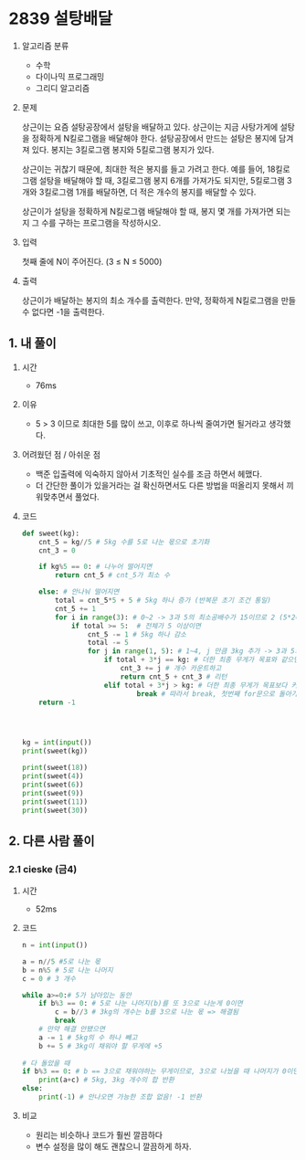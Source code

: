 # 2839 설탕배달

1. 알고리즘 분류

   - 수학
   - 다이나믹 프로그래밍
   - 그리디 알고리즘

2. 문제

   상근이는 요즘 설탕공장에서 설탕을 배달하고 있다. 상근이는 지금 사탕가게에 설탕을 정확하게 N킬로그램을 배달해야 한다. 설탕공장에서 만드는 설탕은 봉지에 담겨져 있다. 봉지는 3킬로그램 봉지와 5킬로그램 봉지가 있다.

   상근이는 귀찮기 때문에, 최대한 적은 봉지를 들고 가려고 한다. 예를 들어, 18킬로그램 설탕을 배달해야 할 때, 3킬로그램 봉지 6개를 가져가도 되지만, 5킬로그램 3개와 3킬로그램 1개를 배달하면, 더 적은 개수의 봉지를 배달할 수 있다.

   상근이가 설탕을 정확하게 N킬로그램 배달해야 할 때, 봉지 몇 개를 가져가면 되는지 그 수를 구하는 프로그램을 작성하시오.

2. 입력

   첫째 줄에 N이 주어진다. (3 ≤ N ≤ 5000)

3. 출력

   상근이가 배달하는 봉지의 최소 개수를 출력한다. 만약, 정확하게 N킬로그램을 만들 수 없다면 -1을 출력한다.

## 1. 내 풀이

1. 시간

   - 76ms

2. 이유 

   - 5 > 3 이므로 최대한 5를 많이 쓰고, 이후로 하나씩 줄여가면 될거라고 생각했다.

3. 어려웠던 점 / 아쉬운 점

   - 백준 입출력에 익숙하지 않아서 기초적인 실수를 조금 하면서 헤맸다.
   - 더 간단한 풀이가 있을거라는 걸 확신하면서도 다른 방법을 떠올리지 못해서 끼워맞추면서 풀었다.

4. 코드

   ```python
   def sweet(kg):
       cnt_5 = kg//5 # 5kg 수를 5로 나눈 몫으로 초기화
       cnt_3 = 0
   
       if kg%5 == 0: # 나누어 떨어지면
           return cnt_5 # cnt_5가 최소 수
   
       else: # 안나눠 떨어지면
           total = cnt_5*5 + 5 # 5kg 하나 증가 (반복문 초기 조건 통일)
           cnt_5 += 1
           for i in range(3): # 0~2 -> 3과 5의 최소공배수가 15이므로 2 (5*2=10) 까지만 빼서 경우의 수를 본다
               if total >= 5:  # 전체가 5 이상이면
                   cnt_5 -= 1 # 5kg 하나 감소
                   total -= 5
                   for j in range(1, 5): # 1~4, j 만큼 3kg 추가 -> 3과 5의 최소공배수가 15이므로 4까지만
                       if total + 3*j == kg: # 더한 최종 무게가 목표와 같으면
                           cnt_3 += j # 개수 카운트하고
                           return cnt_5 + cnt_3 # 리턴
                       elif total + 3*j > kg: # 더한 최종 무게가 목표보다 커지면 현재의 cnt_5 수로는 조합을 찾을수 없다
                               break # 따라서 break, 첫번째 for문으로 돌아가서 cnt_5를 하나 더 뺀다
       return -1
   
   
   
   
   kg = int(input())
   print(sweet(kg))
   
   print(sweet(18))
   print(sweet(4))
   print(sweet(6))
   print(sweet(9))
   print(sweet(11))
   print(sweet(30))
   ```

   

## 2. 다른 사람 풀이

### 2.1 cieske (금4)

1. 시간
   
   - 52ms
   
2. 코드

   ```python
   n = int(input())
   
   a = n//5 #5로 나눈 몫
   b = n%5 # 5로 나눈 나머지
   c = 0 # 3 개수
   
   while a>=0:# 5가 남아있는 동안
       if b%3 == 0: # 5로 나눈 나머지(b)를 또 3으로 나눈게 0이면
           c = b//3 # 3kg의 개수는 b를 3으로 나눈 몫 => 해결됨 
           break
       # 만약 해결 안됐으면
       a -= 1 # 5kg의 수 하나 빼고
       b += 5 # 3kg이 채워야 할 무게에 +5
       
   # 다 돌았을 때
   if b%3 == 0: # b == 3으로 채워야하는 무게이므로, 3으로 나눴을 때 나머지가 0이면
       print(a+c) # 5kg, 3kg 개수의 합 반환
   else:
       print(-1) # 안나오면 가능한 조합 없음! -1 반환
   
   ```

   

3. 비교
   - 원리는 비슷하나 코드가 훨씬 깔끔하다
   - 변수 설정을 많이 해도 괜찮으니 깔끔하게 하자.





